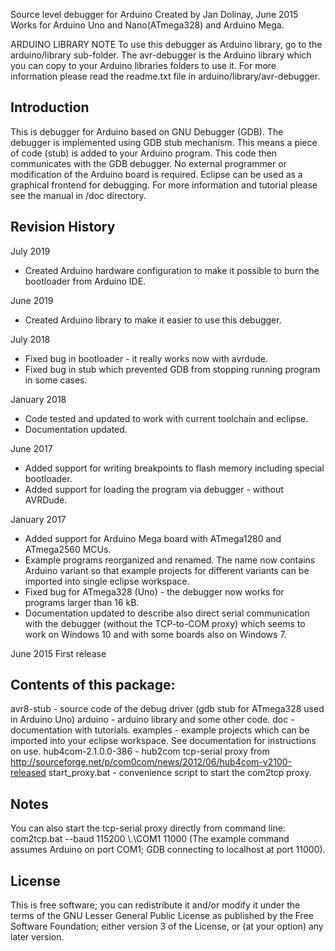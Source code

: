 Source level debugger for Arduino
Created by Jan Dolinay, June 2015
Works for Arduino Uno and Nano(ATmega328) and Arduino Mega.

ARDUINO LIBRARY NOTE
To use this debugger as Arduino library, go to the arduino/library sub-folder. The avr-debugger is the Arduino library
which you can copy to your Arduino libraries folders to use it.
For more information please read the readme.txt file in arduino/library/avr-debugger.


Introduction
-------------
This is debugger for Arduino based on GNU Debugger (GDB). 
The debugger is implemented using GDB stub mechanism. This means a piece of code (stub) is added 
to your Arduino program. This code then communicates with the GDB debugger. 
No external programmer or modification of the Arduino board is required. 
Eclipse can be used as a graphical frontend for debugging.
For more information and tutorial please see the manual in /doc directory.



Revision History
----------------
July 2019
+ Created Arduino hardware configuration to make it possible to burn the bootloader from Arduino IDE.

June 2019
+ Created Arduino library to make it easier to use this debugger.

July 2018
+ Fixed bug in bootloader - it really works now with avrdude.
+ Fixed bug in stub which prevented GDB from stopping running program in some cases.

January 2018
+ Code tested and updated to work with current toolchain and eclipse.
+ Documentation updated.

June 2017
+ Added support for writing breakpoints to flash memory including special bootloader.
+ Added support for loading the program via debugger - without AVRDude.

January 2017
+ Added support for Arduino Mega board with ATmega1280 and ATmega2560 MCUs.
+ Example programs reorganized and renamed. The name now contains Arduino variant so that example 
  projects for different variants can be imported into single eclipse workspace.
+ Fixed bug for ATmega328 (Uno) - the debugger now works for programs larger than 16 kB.
+ Documentation updated to describe also direct serial communication with the debugger (without the TCP-to-COM proxy) 
  which seems to work on Windows 10 and with some boards also on Windows 7.


June 2015
First release


Contents of this package:
-------------------------
avr8-stub	- source code of the debug driver (gdb stub for ATmega328 used in Arduino Uno)
arduino     - arduino library and some other code.
doc 		- documentation with tutorials.
examples 	- example projects which can be imported into your eclipse workspace. See documentation for instructions on use.
hub4com-2.1.0.0-386 - hub2com tcp-serial proxy from http://sourceforge.net/p/com0com/news/2012/06/hub4com-v2100-released
start_proxy.bat - convenience script to start the com2tcp proxy.


Notes
------
You can also start the tcp-serial proxy directly from command line:
com2tcp.bat --baud 115200 \\.\COM1 11000
(The example command assumes Arduino on port COM1; GDB connecting to localhost at port 11000).


License
--------
This is free software; you can redistribute it and/or modify it under the terms of the GNU Lesser General Public
License as published by the Free Software Foundation; either version 3 of the License, or (at your option) any later version.